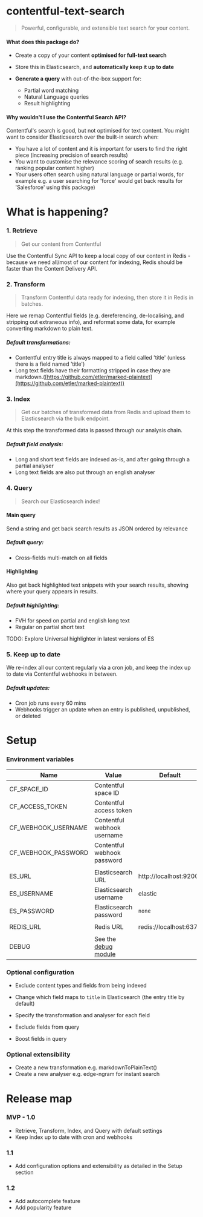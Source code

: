 # contentful-text-search

>    Powerful, configurable, and extensible text search for your content.

#### What does this package do?

-   Create a copy of your content **optimised for full-text search**


-   Store this in Elasticsearch, and **automatically keep it up to date**
-   **Generate a query** with out-of-the-box support for:
    -   Partial word matching
    -   Natural Language queries
    -   Result highlighting

#### Why wouldn't I use the Contentful Search API?

Contentful's search is good, but not optimised for text content. You might want to consider Elasticsearch over the built-in search when:

-   You have a lot of content and it is important for users to find the right piece (increasing precision of search results)
-   You want to customise the relevance scoring of search results (e.g. ranking popular content higher)
-   Your users often search using natural language or partial words, for example e.g. a user searching for 'force' would get back results for 'Salesforce' using this package)



# What is happening?

### 1. Retrieve

>   Get our content from Contentful

Use the Contentful Sync API to keep a local copy of our content in Redis - because we need all/most of our content for indexing, Redis should be faster than the Content Delivery API.


### 2. Transform

>   Transform Contentful data ready for indexing, then store it in Redis in batches.

Here we remap Contentful fields (e.g. dereferencing, de-localising, and stripping out extraneous info), and reformat some data, for example converting markdown to plain text.

##### Default transformations:

-   Contentful entry title is always mapped to a field called 'title' (unless there is a field named 'title')
-   Long text fields have their formatting stripped in case they are markdown.([https://github.com/etler/marked-plaintext](https://github.com/etler/marked-plaintext))


### 3. Index

>   Get our batches of transformed data from Redis and upload them to Elasticsearch via the bulk endpoint.

At this step the transformed data is passed through our analysis chain.

##### Default field analysis:

-   Long and short text fields are indexed as-is, and after going through a partial analyser
-   Long text fields are also put through an english analyser


### 4. Query

>   Search our Elasticsearch index!

#### Main query

Send a string and get back search results as JSON ordered by relevance

##### Default query:

-   Cross-fields multi-match on all fields

#### Highlighting

Also get back highlighted text snippets with your search results, showing where your query appears in results.

##### Default highlighting:

-   FVH for speed on partial and english long text
-   Regular on partial short text

TODO: Explore Universal highlighter in latest versions of ES


### 5. Keep up to date

We re-index all our content regularly via a cron job, and keep the index up to date via Contentful webhooks in between.

##### Default updates:

-   Cron job runs every 60 mins
-   Webhooks trigger an update when an entry is published, unpublished, or deleted


# Setup

###  Environment variables

| Name                | Value                       | Default                |
| ------------------- | --------------------------- | ---------------------- |
| CF_SPACE_ID         | Contentful space ID         |                        |
| CF_ACCESS_TOKEN     | Contentful access token     |                        |
| CF_WEBHOOK_USERNAME | Contentful webhook username |                        |
| CF_WEBHOOK_PASSWORD | Contentful webhook password |                        |
|                     |                             |                        |
| ES_URL              | Elasticsearch URL           | http://localhost:9200  |
| ES_USERNAME         | Elasticsearch username      | elastic                |
| ES_PASSWORD         | Elasticsearch password      | `none`                 |
|                     |                             |                        |
| REDIS_URL           | Redis URL                   | redis://localhost:6379 |
|                     |                             |                        |
| DEBUG               | See the [debug module](https://www.npmjs.com/package/debug) |                |



### Optional configuration

-   Exclude content types and fields from being indexed


-   Change which field maps to `title` in Elasticsearch (the entry title by default)


-   Specify the transformation and analyser for each field



-   Exclude fields from query
-   Boost fields in query



### Optional extensibility

-   Create a new transformation e.g. markdownToPlainText()
-   Create a new analyser e.g. edge-ngram for instant search





# Release map

### MVP - 1.0

-   Retrieve, Transform, Index, and Query with default settings
-   Keep index up to date with cron and webhooks

### 1.1

-   Add configuration options and extensibility as detailed in the Setup section

### 1.2

-   Add autocomplete feature
-   Add popularity feature
